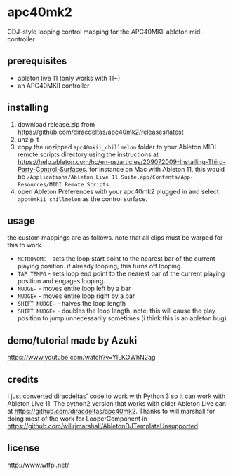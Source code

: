 # apc40mk2

CDJ-style looping control mapping for the APC40MKII ableton midi controller

## prerequisites

* ableton live 11 (only works with 11~)
* an APC40MKII controller

## installing

1. download release.zip from https://github.com/diracdeltas/apc40mk2/releases/latest
2. unzip it
3. copy the unzipped `apc40mkii_chillmelon` folder to your Ableton MIDI remote
   scripts directory using the instructions at
   https://help.ableton.com/hc/en-us/articles/209072009-Installing-Third-Party-Control-Surfaces.
   for instance on Mac with Ableton 11, this would be `/Applications/Ableton
   Live 11 Suite.app/Contents/App-Resources/MIDI Remote Scripts`.
4. open Ableton Preferences with your apc40mk2 plugged in and select `apc40mkii
   chillmelon` as the control surface.

## usage

the custom mappings are as follows. note that all clips must be warped for this
to work.

* `METRONOME` - sets the loop start point to the nearest bar of the current playing position. if already looping, this turns off looping.
* `TAP TEMPO` - sets loop end point to the nearest bar of the current playing position and engages looping.
* `NUDGE-` - moves entire loop left by a bar
* `NUDGE+` - moves entire loop right by a bar
* `SHIFT NUDGE-` - halves the loop length
* `SHIFT NUDGE+` - doubles the loop length. note: this will cause the play position to jump unnecessarily sometimes (i think this is an ableton bug)

## demo/tutorial made by Azuki

https://www.youtube.com/watch?v=YILKOWhN2ag

## credits

I just converted diracdeltas' code to work with Python 3 so it can work with Ableton Live 11. The python2 version that works with older Ableton Live can at https://github.com/diracdeltas/apc40mk2.
Thanks to will marshall for doing most of the work for LooperComponent in https://github.com/willrjmarshall/AbletonDJTemplateUnsupported.

## license

http://www.wtfpl.net/
